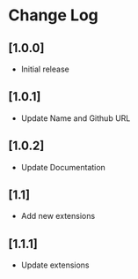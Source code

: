 # Change Log

## [1.0.0]

- Initial release

## [1.0.1]

- Update Name and Github URL

## [1.0.2]

- Update Documentation
## [1.1]

- Add new extensions
## [1.1.1]

- Update extensions